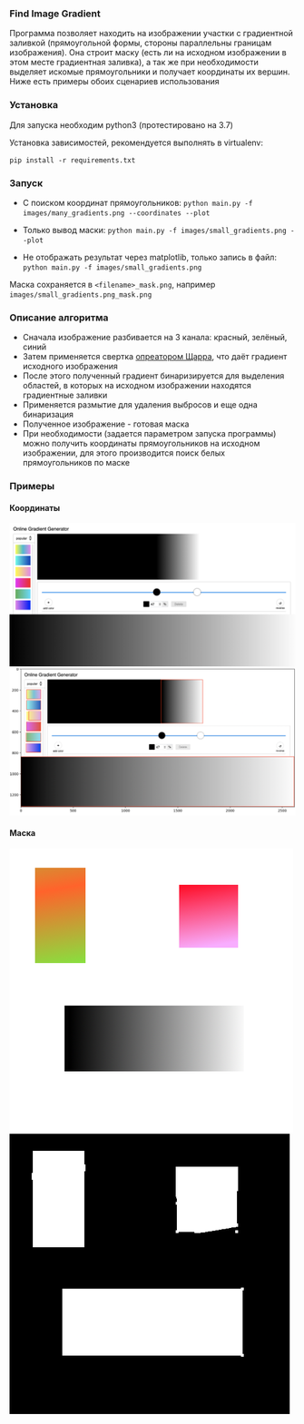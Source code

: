 ### Find Image Gradient
Программа позволяет находить на изображении участки с градиентной заливкой (прямоугольной формы, стороны параллельны границам изображения).
Она строит маску (есть ли на исходном изображении в этом месте градиентная заливка), а так же при необходимости выделяет искомые прямоугольники и получает координаты их вершин.
Ниже есть примеры обоих сценариев использования

### Установка
Для запуска необходим python3 (протестировано на 3.7)

Установка зависимостей, рекомендуется выполнять в virtualenv:
```
pip install -r requirements.txt
```

### Запуск
- С поиском координат прямоугольников: ```python main.py -f images/many_gradients.png --coordinates --plot```

- Только вывод маски: `python main.py -f images/small_gradients.png --plot`

- Не отображать результат через matplotlib, только запись в файл: `python main.py -f images/small_gradients.png`

Маска сохраняется в `<filename>_mask.png`, например `images/small_gradients.png_mask.png`


### Описание алгоритма
- Сначала изображение разбивается на 3 канала: красный, зелёный, синий
- Затем применяется свертка [опреатором Щарра](https://ru.m.wikipedia.org/wiki/%D0%9E%D0%BF%D0%B5%D1%80%D0%B0%D1%82%D0%BE%D1%80_%D0%A1%D0%BE%D0%B1%D0%B5%D0%BB%D1%8F#%D0%9E%D0%BF%D0%B5%D1%80%D0%B0%D1%82%D0%BE%D1%80_%D0%A9%D0%B0%D1%80%D1%80%D0%B0), что даёт градиент исходного изображения
- После этого полученный градиент бинаризируется для выделения областей, в которых на исходном изображении находятся градиентные заливки
- Применяется размытие для удаления выбросов и еще одна бинаризация
- Полученное изображение - готовая маска
- При необходимости (задается параметром запуска программы) можно получить координаты прямоугольников на исходном изображении, для этого производится поиск белых прямоугольников по маске


### Примеры
#### Координаты
![image info](./images/many_gradients.png)
![image info](./images/many_gradients_coordinates.png)



#### Маска
![image info](./images/small_gradients.png)
![image info](./images/small_gradients.png_mask.png)
